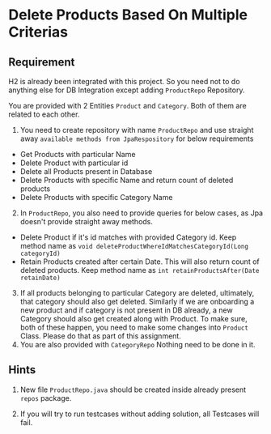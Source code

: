 # Delete Products Based On Multiple Criterias

## Requirement
H2 is already been integrated with this project. So you need not to do anything else for DB Integration except adding `ProductRepo` Repository.

You are provided with 2 Entities `Product` and `Category`. Both of them are related to each other.

1. You need to create repository with name `ProductRepo` and use straight away `available methods from JpaRespository` for below requirements
  - Get Products with particular Name
  - Delete Product with particular id
  - Delete all Products present in Database
  - Delete Products with specific Name and return count of deleted products
  - Delete Products with specific Category Name
 
2. In `ProductRepo`, you also need to provide queries for below cases, as Jpa doesn't provide straight away methods.
  - Delete Product if it's id matches with provided Category id. Keep method name as `void deleteProductWhereIdMatchesCategoryId(Long categoryId)`
  - Retain Products created after certain Date. This will also return count of deleted products. Keep method name as `int retainProductsAfter(Date retainDate)`
3. If all products belonging to particular Category are deleted, ultimately, that category should also get deleted. Similarly if we are onboarding a new product and if category is not present in DB already, a new Category should also get created along with Product. To make sure, both of these happen, you need to make some changes into `Product` Class. Please do that as part of this assignment.
4. You are also provided with `CategoryRepo` Nothing need to be done in it.


## Hints
1. New file `ProductRepo.java` should be created inside already present `repos` package.

2. If you will try to run testcases without adding solution, all Testcases will fail.